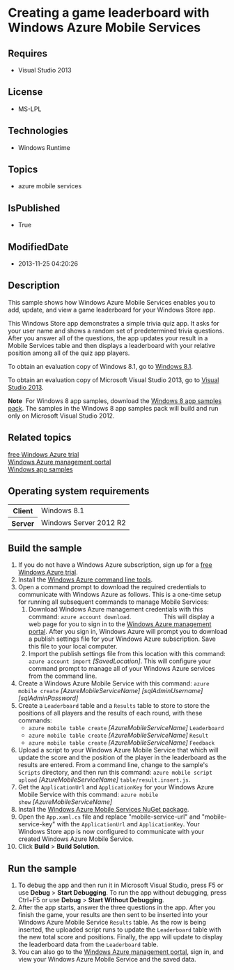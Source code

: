 # Creating a game leaderboard with Windows Azure Mobile Services
## Requires
* Visual Studio 2013
## License
* MS-LPL
## Technologies
* Windows Runtime
## Topics
* azure mobile services
## IsPublished
* True
## ModifiedDate
* 2013-11-25 04:20:26
## Description

<div id="mainSection">
<p>This sample shows how Windows Azure Mobile Services enables you to add, update, and view a game leaderboard for your Windows Store app.
</p>
<p>This Windows Store app demonstrates a simple trivia quiz app. It asks for your user name and shows a random set of predetermined trivia questions. After you answer all of the questions, the app updates your result in a Mobile Services table and then displays
 a leaderboard with your relative position among all of the quiz app players.</p>
<p>To obtain an evaluation copy of Windows&nbsp;8.1, go to <a href="http://go.microsoft.com/fwlink/p/?linkid=301696">
Windows&nbsp;8.1</a>. </p>
<p>To obtain an evaluation copy of Microsoft Visual Studio&nbsp;2013, go to <a href="http://go.microsoft.com/fwlink/p/?linkid=301697">
Visual Studio&nbsp;2013</a>. </p>
<p></p>
<p class="note"><b>Note</b>&nbsp;&nbsp;For Windows&nbsp;8 app samples, download the <a href="http://go.microsoft.com/fwlink/p/?LinkId=301698">
Windows&nbsp;8 app samples pack</a>. The samples in the Windows&nbsp;8 app samples pack will build and run only on Microsoft Visual Studio&nbsp;2012.</p>
<p></p>
<h2><a id="related_topics"></a>Related topics</h2>
<dl><dt><a href="http://go.microsoft.com/fwlink/p/?LinkId=308983">free Windows&nbsp;Azure trial</a>
</dt><dt><a href="http://go.microsoft.com/fwlink/p/?LinkId=306779">Windows Azure management portal</a>
</dt><dt><a href="http://go.microsoft.com/fwlink/p/?LinkID=227694">Windows app samples</a>
</dt></dl>
<h2>Operating system requirements</h2>
<table>
<tbody>
<tr>
<th>Client</th>
<td><dt>Windows&nbsp;8.1 </dt></td>
</tr>
<tr>
<th>Server</th>
<td><dt>Windows Server&nbsp;2012&nbsp;R2 </dt></td>
</tr>
</tbody>
</table>
<h2>Build the sample</h2>
<ol>
<li>If you do not have a Windows&nbsp;Azure subscription, sign up for a <a href="http://go.microsoft.com/fwlink/p/?LinkId=308983">
free Windows&nbsp;Azure trial</a>. </li><li>Install the <a href="http://go.microsoft.com/fwlink/p/?LinkID=275464">Windows&nbsp;Azure command line tools</a>.
</li><li>Open a command prompt to download the required credentials to communicate with Windows&nbsp;Azure as follows. This is a one-time setup for running all subsequent commands to manage Mobile Services:
<ol>
<li>Download Windows&nbsp;Azure management credentials with this command: <code>azure account download</code>. &nbsp;&nbsp;&nbsp;&nbsp;&nbsp;&nbsp;&nbsp;&nbsp;&nbsp;&nbsp;&nbsp;&nbsp;&nbsp;&nbsp;&nbsp; &nbsp;&nbsp;This will display a web page for you to sign in to the
<a href="http://go.microsoft.com/fwlink/p/?LinkId=306779">Windows Azure management portal</a>. After you sign in, Windows&nbsp;Azure will prompt you to download a publish settings file for your Windows&nbsp;Azure subscription. Save this file to your local computer.
</li><li>Import the publish settings file from this location with this command: <code>
azure account import</code>&nbsp;<i>[SavedLocation]</i>. This will configure your command prompt to manage all of your Windows&nbsp;Azure services from the command line.
</li></ol>
</li><li>Create a Windows&nbsp;Azure Mobile Service with this command: <code>azure mobile create</code>&nbsp;<i>[AzureMobileServiceName] [sqlAdminUsername] [sqlAdminPassword]</i>
</li><li>Create a <code>Leaderboard</code> table and a <code>Results</code> table to store to store the positions of all players and the results of each round, with these commands:
<ul>
<li><code>azure mobile table create</code>&nbsp;<i>[AzureMobileServiceName]</i>&nbsp;<code>Leaderboard</code>
</li><li><code>azure mobile table create</code>&nbsp;<i>[AzureMobileServiceName]</i>&nbsp;<code>Result</code>
</li><li><code>azure mobile table create</code>&nbsp;<i>[AzureMobileServiceName]</i>&nbsp;<code>Feedback</code>
</li></ul>
</li><li>Upload a script to your Windows&nbsp;Azure Mobile Service that which will update the score and the position of the player in the leaderboard as the results are entered. From a command line, change to the sample's
<code>Scripts</code> directory, and then run this command: <code>azure mobile script upload</code>&nbsp;<i>[AzureMobileServiceName]</i>&nbsp;<code>table/result.insert.js</code>.
</li><li>Get the <code>ApplicationUrl</code> and <code>ApplicationKey</code> for your Windows&nbsp;Azure Mobile Service with this command:
<code>azure mobile show</code>&nbsp;<i>[AzureMobileServiceName]</i> </li><li>Install the <a href="http://go.microsoft.com/fwlink/p/?LinkID=320478">Windows&nbsp;Azure Mobile Services NuGet package</a>.
</li><li>Open the <code>App.xaml.cs</code> file and replace &quot;mobile-service-url&quot; and &quot;mobile-service-key&quot; with the
<code>ApplicationUrl</code> and <code>ApplicationKey</code>. Your Windows Store app is now configured to communicate with your created Windows&nbsp;Azure Mobile Service.
</li><li>Click <b>Build</b> &gt; <b>Build Solution</b>. </li></ol>
<h2>Run the sample</h2>
<ol>
<li>To debug the app and then run it in Microsoft Visual Studio, press F5 or use <b>
Debug</b> &gt; <b>Start Debugging</b>. To run the app without debugging, press Ctrl&#43;F5 or use
<b>Debug</b> &gt; <b>Start Without Debugging</b>. </li><li>After the app starts, answer the three questions in the app. After you finish the game, your results are then sent to be inserted into your Windows&nbsp;Azure Mobile Service
<code>Results</code> table. As the row is being inserted, the uploaded script runs to update the
<code>Leaderboard</code> table with the new total score and positions. Finally, the app will update to display the leaderboard data from the
<code>Leaderboard</code> table. </li><li>You can also go to the <a href="http://go.microsoft.com/fwlink/p/?LinkId=306779">
Windows Azure management portal</a>, sign in, and view your Windows&nbsp;Azure Mobile Service and the saved data.
</li></ol>
</div>
